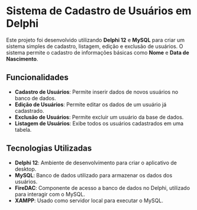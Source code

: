 # Sistema de Cadastro de Usuários em Delphi

Este projeto foi desenvolvido utilizando **Delphi 12** e **MySQL** para criar um sistema simples de cadastro, listagem, edição e exclusão de usuários. O sistema permite o cadastro de informações básicas como **Nome** e **Data de Nascimento**.

## Funcionalidades

- **Cadastro de Usuários**: Permite inserir dados de novos usuários no banco de dados.
- **Edição de Usuários**: Permite editar os dados de um usuário já cadastrado.
- **Exclusão de Usuários**: Permite excluir um usuário da base de dados.
- **Listagem de Usuários**: Exibe todos os usuários cadastrados em uma tabela.

## Tecnologias Utilizadas

- **Delphi 12**: Ambiente de desenvolvimento para criar o aplicativo de desktop.
- **MySQL**: Banco de dados utilizado para armazenar os dados dos usuários.
- **FireDAC**: Componente de acesso a banco de dados no Delphi, utilizado para interagir com o MySQL.
- **XAMPP**: Usado como servidor local para executar o MySQL.
